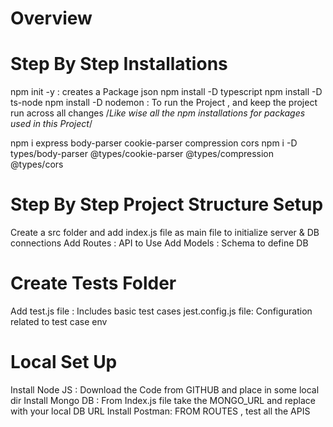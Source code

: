 # Overview

# Step By Step Installations
npm init -y : 
creates a Package json
npm install -D typescript
npm install -D ts-node
npm install -D nodemon : To run the Project , and keep the project run across all changes
/*Like wise all the npm installations for packages used in this Project*/

npm i express body-parser cookie-parser compression cors
npm i -D types/body-parser @types/cookie-parser @types/compression @types/cors

# Step By Step Project Structure Setup
Create a src folder and 
 add index.js file as main file to initialize server & DB connections
 Add Routes : API to Use
 Add Models : Schema to define DB 

# Create Tests Folder
Add test.js file : Includes basic test cases
jest.config.js file: Configuration related to test case env

# Local Set Up
Install Node JS : Download the Code from GITHUB and place in some local dir
Install Mongo DB : From Index.js file take the MONGO_URL and replace with your local DB URL
Install Postman: FROM ROUTES , test all the APIS 
